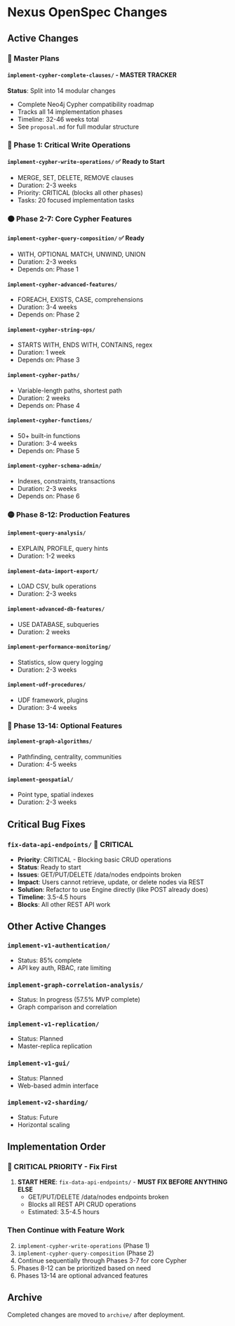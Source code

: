# Nexus OpenSpec Changes

## Active Changes

### 🎯 Master Plans

#### `implement-cypher-complete-clauses/` - MASTER TRACKER
**Status**: Split into 14 modular changes
- Complete Neo4j Cypher compatibility roadmap
- Tracks all 14 implementation phases
- Timeline: 32-46 weeks total
- See `proposal.md` for full modular structure

### 🔴 Phase 1: Critical Write Operations

#### `implement-cypher-write-operations/` ✅ Ready to Start
- MERGE, SET, DELETE, REMOVE clauses
- Duration: 2-3 weeks
- Priority: CRITICAL (blocks all other phases)
- Tasks: 20 focused implementation tasks

### 🟠 Phase 2-7: Core Cypher Features

#### `implement-cypher-query-composition/` ✅ Ready
- WITH, OPTIONAL MATCH, UNWIND, UNION
- Duration: 2-3 weeks
- Depends on: Phase 1

#### `implement-cypher-advanced-features/`
- FOREACH, EXISTS, CASE, comprehensions
- Duration: 3-4 weeks
- Depends on: Phase 2

#### `implement-cypher-string-ops/`
- STARTS WITH, ENDS WITH, CONTAINS, regex
- Duration: 1 week
- Depends on: Phase 3

#### `implement-cypher-paths/`
- Variable-length paths, shortest path
- Duration: 2 weeks
- Depends on: Phase 4

#### `implement-cypher-functions/`
- 50+ built-in functions
- Duration: 3-4 weeks
- Depends on: Phase 5

#### `implement-cypher-schema-admin/`
- Indexes, constraints, transactions
- Duration: 2-3 weeks
- Depends on: Phase 6

### 🟡 Phase 8-12: Production Features

#### `implement-query-analysis/`
- EXPLAIN, PROFILE, query hints
- Duration: 1-2 weeks

#### `implement-data-import-export/`
- LOAD CSV, bulk operations
- Duration: 2-3 weeks

#### `implement-advanced-db-features/`
- USE DATABASE, subqueries
- Duration: 2 weeks

#### `implement-performance-monitoring/`
- Statistics, slow query logging
- Duration: 2-3 weeks

#### `implement-udf-procedures/`
- UDF framework, plugins
- Duration: 3-4 weeks

### 🔵 Phase 13-14: Optional Features

#### `implement-graph-algorithms/`
- Pathfinding, centrality, communities
- Duration: 4-5 weeks

#### `implement-geospatial/`
- Point type, spatial indexes
- Duration: 2-3 weeks

## Critical Bug Fixes

### `fix-data-api-endpoints/` 🔴 CRITICAL
- **Priority**: CRITICAL - Blocking basic CRUD operations
- **Status**: Ready to start
- **Issues**: GET/PUT/DELETE /data/nodes endpoints broken
- **Impact**: Users cannot retrieve, update, or delete nodes via REST
- **Solution**: Refactor to use Engine directly (like POST already does)
- **Timeline**: 3.5-4.5 hours
- **Blocks**: All other REST API work

## Other Active Changes

### `implement-v1-authentication/`
- Status: 85% complete
- API key auth, RBAC, rate limiting

### `implement-graph-correlation-analysis/`
- Status: In progress (57.5% MVP complete)
- Graph comparison and correlation

### `implement-v1-replication/`
- Status: Planned
- Master-replica replication

### `implement-v1-gui/`
- Status: Planned
- Web-based admin interface

### `implement-v2-sharding/`
- Status: Future
- Horizontal scaling

## Implementation Order

### 🔴 CRITICAL PRIORITY - Fix First

1. **START HERE**: `fix-data-api-endpoints/` - **MUST FIX BEFORE ANYTHING ELSE**
   - GET/PUT/DELETE /data/nodes endpoints broken
   - Blocks all REST API CRUD operations
   - Estimated: 3.5-4.5 hours

### Then Continue with Feature Work

2. `implement-cypher-write-operations` (Phase 1)
3. `implement-cypher-query-composition` (Phase 2)
4. Continue sequentially through Phases 3-7 for core Cypher
5. Phases 8-12 can be prioritized based on need
6. Phases 13-14 are optional advanced features

## Archive

Completed changes are moved to `archive/` after deployment.
